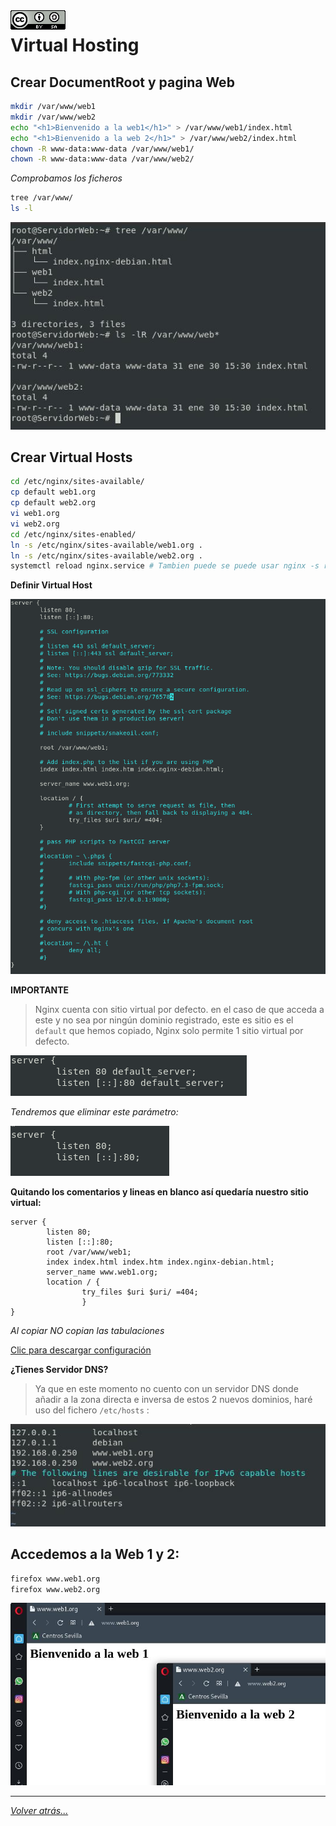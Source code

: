 <img src="../../imagenes/MI-LICENCIA88x31.png" style="float: left; margin-right: 10px;" />

# Virtual Hosting

## Crear DocumentRoot y pagina Web

```bash
mkdir /var/www/web1
mkdir /var/www/web2
echo "<h1>Bienvenido a la web1</h1>" > /var/www/web1/index.html
echo "<h1>Bienvenido a la web 2</h1>" > /var/www/web2/index.html
chown -R www-data:www-data /var/www/web1/
chown -R www-data:www-data /var/www/web2/
```

*Comprobamos los ficheros*

```bash
tree /var/www/
ls -l
```
![webs](../../imagenes/documentRoot.jpg)

## Crear Virtual Hosts

```bash
cd /etc/nginx/sites-available/
cp default web1.org
cp default web2.org
vi web1.org 
vi web2.org
cd /etc/nginx/sites-enabled/
ln -s /etc/nginx/sites-available/web1.org .
ln -s /etc/nginx/sites-available/web2.org .
systemctl reload nginx.service # Tambien puede se puede usar nginx -s reload
```
**Definir Virtual Host**

![AccesoALaswebs](../../imagenes/web1.png)

**IMPORTANTE**
> Nginx  cuenta con sitio virtual por defecto. en el caso de que acceda a este y no sea por ningún dominio registrado, este es sitio es el ``default`` que hemos copiado, Nginx solo permite 1 sitio virtual por defecto.

![AccesoALaswebs](../../imagenes/conDefaultServer.png)

*Tendremos que eliminar este parámetro:*

![AccesoALaswebs](../../imagenes/sinDefaultServer.png)

**Quitando los comentarios y lineas en blanco así quedaría nuestro sitio virtual:**

```nginx
server {
        listen 80;
        listen [::]:80;
        root /var/www/web1;
        index index.html index.htm index.nginx-debian.html;
        server_name www.web1.org;
        location / {
                try_files $uri $uri/ =404;
                }
}
```

*Al copiar NO copian las tabulaciones*

[Clic para descargar configuración](../../ficherosConfiguracion/web1.org)

**¿Tienes Servidor DNS?**
> Ya que en este momento no cuento con un servidor DNS donde añadir a la zona directa e inversa de estos 2 nuevos dominios, haré uso del fichero ``/etc/hosts`` :

![AccesoALaswebs](../../imagenes/ficheroHosts.jpg)

## Accedemos a la Web 1 y 2:

```bash
firefox www.web1.org
firefox www.web2.org
```

![AccesoALaswebs](../../imagenes/accesoALaWeb.jpg)

________________________________________
*[Volver atrás...](../CasosPracticos.md)*